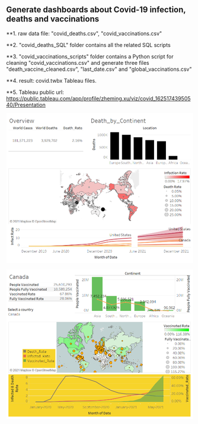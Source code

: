## Generate dashboards about Covid-19 infection, deaths and vaccinations


**1. raw data file: "covid_deaths.csv", "covid_vaccinations.csv"

**2. "covid_deaths_SQL" folder contains all the related SQL scripts

**3. "covid_vaccinations_scripts" folder contains a Python script for cleaning "covid_vaccinations.csv" and 
   generate three files "death_vaccine_cleaned.csv", "last_date.csv" and "global_vaccinations.csv"

**4. result: covid.twbx Tableau files.

**5. Tableau public url: https://public.tableau.com/app/profile/zheming.xu/viz/covid_16251743950540/Presentation

![](https://github.com/checkming00/Portfolio/blob/main/Covid/Deaths%20Summary.png)

![](https://github.com/checkming00/Portfolio/blob/main/Covid/Vaccination%20Summary.png)
